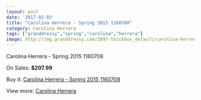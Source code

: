 ```yaml
---
layout: post
date: '2017-02-03'
title: "Carolina Herrera - Spring 2015 1160708"
category: Carolina Herrera
tags: ["granddressy","spring","carolina","herrera"]
image: http://img.granddressy.com/2897-thickbox_default/carolina-herrera-spring-2015-1160708.jpg
---
```

Carolina Herrera - Spring 2015 1160708

On Sales: **$207.99**
<a href="https://www.granddressy.com/en/carolina-herrera/2407-carolina-herrera-spring-2015-1160708.html"><amp-img layout="responsive" width="600" height="600" src="//img.granddressy.com/2897-thickbox_default/carolina-herrera-spring-2015-1160708.jpg" alt="Carolina Herrera - Spring 2015 1160708 0" /></a>

Buy it: [Carolina Herrera - Spring 2015 1160708](https://www.granddressy.com/en/carolina-herrera/2407-carolina-herrera-spring-2015-1160708.html "Carolina Herrera - Spring 2015 1160708")

View more: [Carolina Herrera](https://www.granddressy.com/en/109-carolina-herrera "Carolina Herrera")